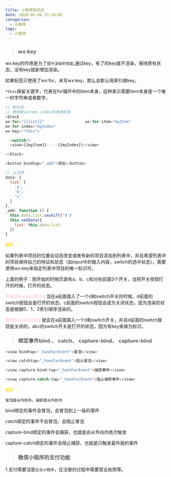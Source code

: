 ```yaml
---
title: 小程序知识点
date: 2020-05-04 23:14:02
categories:
  - 小程序
tags:
  - 小程序
---
```


> ### wx:key

wx:key的作用是为了<code>提升渲染的性能</code>,通过key，有了的key就不渲染，保持原有状态，没有key就新增加渲染。

如果标签只使用了wx:for，未写wx:key，那么会默认用索引做key。

<code>*this</code>保留关键字，代表在for循环中的item本身，这种表示需要item本身是一个唯一的字符串或者数字。

<!-- more -->

```js
// 知识点：
// 修改默认item、index为其他别名
<block 
wx:for="{{list}}"                  wx:for-item="myItem"
wx:for-index="myIndex"
wx:key="*this">

  <switch/>
  <view>{{myItem}}-----{{myIndex}}</view>

</block>

<button bindtap="_add">添加</button>

// js文件
data: {
  list: {
    'a',
    'b',
    'c'
  }
},
_add: function () {
  this.data.list.unshift('d')
  this.setData({
    list: this.data.list
  })
}
```
<font color="gold">解析：</font>

如果列表中项目的位置会动态改变或者有新的项目添加到列表中，并且希望列表中的项目保持自己的特征和状态（如input中的输入内容，switch的选中状态），需要使用wx:key来指定列表中项目的唯一标识符。

上面的例子：刚开始的时候页面有a、b、c和分别前面3个开关，当把开关按钮打开的时候，打开的状态。

<font color="pink">不使用wx:key的话</font> : 当在a前面插入了一个d和switch开关的时候，d前面的switch按钮会是打开的状态，c前面的switch按钮会成为关闭状态，因为渲染的状态是根据0、1、2索引顺序渲染的。

<font color="pink">使用wx:key的话</font> : 就会在a前面插入一个d和switch开关，并且d前面的switch按钮是关闭的，abc的switch开关是打开的状态，因为有key来做为标识。

> ### 绑定事件bind 、 catch、 capture-bind、 capture-bind
```js
<view bindtap="_handlerEvent">冒泡</view>

<view catchtap="_handlerEvent">阻止冒泡</view>

<view capture-bind:tap="_handlerEvent">捕获事件</view>

<view capture-catch:tap="_handlerEvent">阻止捕获事件</view>
```
<font color="gold">解析：</font>

<code>冒泡是从内到外，捕获是从外到内</code>

bind绑定的事件会冒泡，会冒泡到上一级的事件

catch绑定的事件不会冒泡，会阻止冒泡

capture-bind绑定的事件会捕获，也就是会从外向内依次触发

capture-catch绑定的事件会阻止捕获，也就是只触发最外层的事件

> ### 微信小程序的支付功能

1.支付需要注册<code>企业小程序</code>，在注册的过程中需要营业执照等。
